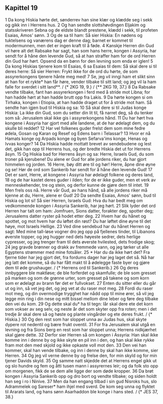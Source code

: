## Kapittel 19

1 Da kong Hiskia hørte det, sønderrev han sine klær og klædde seg i sekk og gikk inn i Herrens hus.
2 Og han sendte slottshøvdingen Eljakim og statsskriveren Sebna og de eldste blandt prestene, klædd i sekk, til profeten Esaias, Amos' sønn.
3 Og de sa til ham: Så sier Hiskia: En nødens og tuktelsens og vanærens dag er denne dag; barnet er kommet til modermunnen, men det er ingen kraft til å føde.
4 Kanskje Herren din Gud vil høre alt det Rabsake har sagt, han som hans herre, kongen i Assyria, har sendt for å håne den levende Gud, så at han straffer ham for de ord Herren din Gud har hørt. Opsend da en bønn for den levning som enda er iglen!
5 Da kong Hiskias tjenere kom til Esaias,
6 sa Esaias til dem: Så skal dere si til deres herre: Så sier Herren: Frykt ikke for de ord du hørte, de som assyrerkongens tjenere hånte meg med!
7 Se, jeg vil inngi ham et slikt sinn at han for et rykte* han får høre, vender tilbake til sitt land; og jeg vil la ham falle for sverdet i sitt land**. / {* 2KG 19, 9.} / {** 2KG 19, 37.}
8 Da Rabsake vendte tilbake, fant han assyrerkongen i ferd med å stride mot Libna; for han hadde hørt at han hadde brutt opp fra Lakis.
9 Da hørte kongen si om Tirhaka, kongen i Etiopia, at han hadde draget ut for å stride mot ham. Så sendte han igjen bud til Hiskia og sa:
10 Så skal dere si til Judas konge Hiskia: La ikke din Gud, som du setter din lit til, få narret deg, så du tenker som så: Jerusalem skal ikke gis i assyrerkongens hånd.
11 Du har hørt hva kongene i Assyria har gjort med alle landene, at de har ødelagt dem, og du skulle bli reddet?
12 Har vel folkenes guder frelst dem som mine fedre ødela, Gosan og Karan og Resef og Edens barn i Telassar?
13 Hvor er nå Hamats konge og Arpads konge og byen Sefarva'ims konge, Henas og Ivvas konger?
14 Da Hiskia hadde mottatt brevet av sendebudene og lest det, gikk han opp til Herrens hus, og der bredte Hiskia det ut for Herrens åsyn.
15 Og Hiskia bad for Herrens åsyn og sa: Herre, Israels Gud, du som troner på kjerubene! Du alene er Gud for alle jordens riker, du har gjort himmelen og jorden.
16 Herre, bøy ditt øre til og hør! Herre, åpne dine øyne og se! Hør de ord som Sankerib har sendt for å håne den levende Gud!
17 Det er sant, Herre, at kongene i Assyria har ødelagt folkene og deres land,
18 og de har kastet deres guder i ilden; for de er ikke guder, men et verk av menneskehender, tre og stein, og derfor kunne de gjøre dem til intet.
19 Men frels oss nå. Herre vår Gud, av hans hånd, så alle jordens riker må kjenne at du, Herre, alene er Gud!
20 Da sendte Esaias, Amos' sønn, bud til Hiskia og lot si! Så sier Herren, Israels Gud: Hva du har bedt meg om vedkommende kongen i Assyria Sankerib, har jeg hørt.
21 Slik lyder det ord Herren har talt om ham: Jomfruen, Sions datter, forakter deg, spotter deg; Jerusalems datter ryster på hodet etter deg.
22 Hvem har du hånet og spottet, og mot hvem har du løftet din røst? Du har løftet dine øyne til det høye, mot Israels Hellige.
23 Ved dine sendebud har du hånet Herren og sagt: Med mine tall-løse vogner dro jeg opp på fjellenes tinder, til Libanons øverste topper, og jeg hugger ned dets høyeste sedrer, dets herlige cypresser, og jeg trenger fram til dets øverste hvilested, dets frodige skog;
24 jeg gravde brønner og drakk av fremmede vann, og jeg tørker ut alle Egyptens strømmer med mine fotsåler.
25 * Har du da ikke hørt det? Fra fjerne tider har jeg gjort det, fra fordums dager har jeg laget det så. Nå har jeg latt det komme, så du har fått makt til å ødelegge faste byer og gjøre dem til øde grushauger. / {* Herrens ord til Sankerib.}
26 Og deres innbyggere ble maktløse; de ble forferdet og skamfulle; de ble som gresset på marken og som de grønne urter, som gresset på takene og som korn som er ødelagt av brann før det er fullvokset.
27 Enten du sitter eller du går ut og inn, så vet jeg det, og jeg vet at du raser mot meg.
28 Fordi du raser mot meg, og din overmodige trygghet har nådd opp til mine ører, så vil jeg legge min ring i din nese og mitt bissel mellom dine leber og føre deg tilbake den vei du kom.
29 Og dette skal du* ha til tegn: Iår skal dere ete det korn som vokser av seg selv, og neste år det som skyter opp fra roten; men i det tredje år skal dere så og høste og plante vingårder og ete deres frukt. / {* Hiskia.}
30 Og den rest som har sloppet unna av Judas hus, skal skyte dypere rot nedentil og bære frukt oventil.
31 For fra Jerusalem skal utgå en levning og fra Sions berg en rest som har sloppet unna; Herrens nidkjærhet skal gjøre dette.
32 Derfor sier Herren så om kongen i Assyria: Han skal ikke komme inn i denne by og ikke skyte en pil inn i den, og han skal ikke rykke fram mot den med skjold og ikke opkaste voll mot den.
33 Den vei han kommer, skal han vende tilbake, og inn i denne by skal han ikke komme, sier Herren.
34 Og jeg vil verne denne by og frelse den, for min skyld og for min tjener Davids skyld.
35 Og samme natt skjedde det at Herrens engel gikk ut og slo hundre og fem og åtti tusen mann i assyrernes leir; og da folk sto opp om morgenen, fikk de se dem alle ligge der som døde kropper.
36 Da brøt kongen i Assyria Sankerib opp og dro bort og vendte tilbake; og siden holdt han seg i ro i Ninive.
37 Men da han engang tilbad i sin gud Nisroks hus, slo Adrammelek og Sareser* ham ihjel med sverd. De kom seg unna og flyktet til Ararats land, og hans sønn Asarhaddon ble konge i hans sted. / {* JES 37, 38.}
